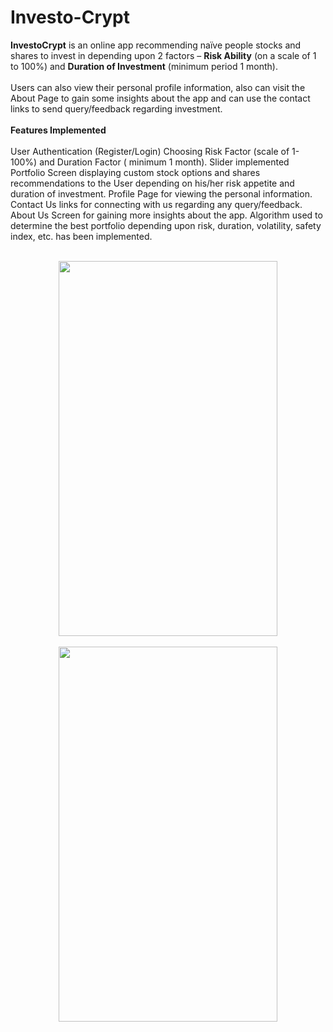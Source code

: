 # Investo-Crypt

<b>InvestoCrypt</b> is an online app recommending naïve people stocks and shares to invest in depending upon 2 factors – <b>Risk Ability</b> (on a scale of 1 to 100%) and <b>Duration of Investment</b> (minimum period 1 month).
<br><br>
Users can also view their personal profile information, also can visit the About Page to gain some insights about the app and can use the contact links to send query/feedback regarding investment.
<br><br>
<b>Features Implemented</b><br><br>
User Authentication (Register/Login) 
Choosing Risk Factor (scale of 1-100%) and Duration Factor ( minimum 1 month). Slider implemented
Portfolio Screen displaying custom stock options and shares recommendations to the User depending on his/her risk appetite and duration of investment.
Profile Page for viewing the personal information.
Contact Us links for connecting with us regarding any query/feedback.
About Us Screen for gaining more insights about the app.
Algorithm used to determine the best portfolio depending upon risk, duration, volatility, safety index, etc. has been implemented.
<br>
<br>
<!-- ![WhatsApp Image 2021-09-07 at 6 48 28 PM](https://user-images.githubusercontent.com/59622008/145720188-4e2e0113-f4cd-4ccd-873e-e3dd8e3a4645.jpeg) {:height="50%" width="50%"} -->
<p align="center">
<img src="https://user-images.githubusercontent.com/59622008/145720188-4e2e0113-f4cd-4ccd-873e-e3dd8e3a4645.jpeg" height="600px" width="350px"><br><br>
<img src="https://user-images.githubusercontent.com/59622008/145728041-e65e66a4-4f8d-4497-835e-9293d47a8e96.jpeg" height="600px" width="350px">
</p>

